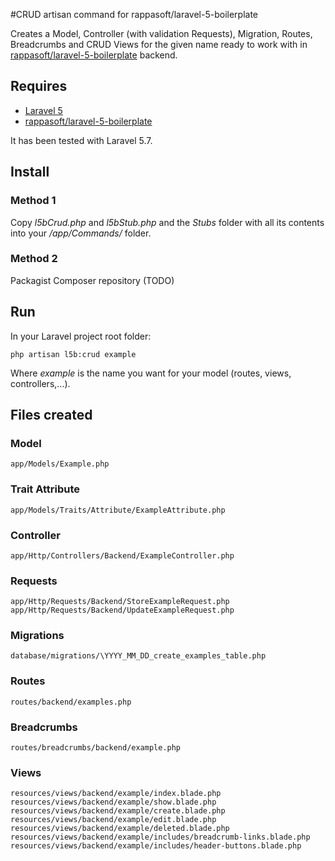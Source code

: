 #CRUD artisan command for rappasoft/laravel-5-boilerplate

Creates a Model, Controller (with validation Requests), Migration, Routes, Breadcrumbs and CRUD Views for the given name ready to work with in [rappasoft/laravel-5-boilerplate](https://www.github.com/rappasoft/laravel-5-boilerplate/) backend.

## Requires

- [Laravel 5](https://laravel.com)
- [rappasoft/laravel-5-boilerplate](https://www.github.com/rappasoft/laravel-5-boilerplate/)

It has been tested with Laravel 5.7.

## Install

### Method 1

Copy _l5bCrud.php_ and _l5bStub.php_ and the _Stubs_ folder with all its contents into your _/app/Commands/_ folder.

### Method 2

Packagist Composer repository (TODO)

## Run

In your Laravel project root folder:

```
php artisan l5b:crud example
```

Where _example_ is the name you want for your model (routes, views, controllers,...).

## Files created

### Model

```
app/Models/Example.php
```

### Trait Attribute

```
app/Models/Traits/Attribute/ExampleAttribute.php
```

### Controller

```
app/Http/Controllers/Backend/ExampleController.php
```

### Requests

```
app/Http/Requests/Backend/StoreExampleRequest.php
app/Http/Requests/Backend/UpdateExampleRequest.php
```

### Migrations

```
database/migrations/\YYYY_MM_DD_create_examples_table.php
```

### Routes

```
routes/backend/examples.php
```

### Breadcrumbs

```
routes/breadcrumbs/backend/example.php
```

### Views

```
resources/views/backend/example/index.blade.php
resources/views/backend/example/show.blade.php
resources/views/backend/example/create.blade.php
resources/views/backend/example/edit.blade.php
resources/views/backend/example/deleted.blade.php
resources/views/backend/example/includes/breadcrumb-links.blade.php
resources/views/backend/example/includes/header-buttons.blade.php
```
